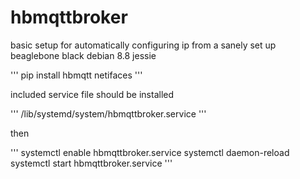 # hbmqttbroker

basic setup for automatically configuring ip from a sanely set up beaglebone black debian 8.8 jessie

'''
pip install hbmqtt netifaces
'''

included service file should be installed 

'''
/lib/systemd/system/hbmqttbroker.service
'''

then 

'''
systemctl enable hbmqttbroker.service
systemctl daemon-reload
systemctl start hbmqttbroker.service
'''
